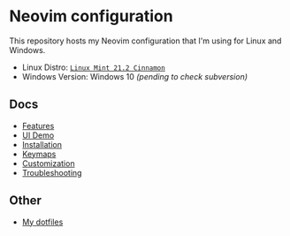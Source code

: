 # Neovim configuration

This repository hosts my Neovim configuration that I'm using for Linux and Windows.

- Linux Distro: [`Linux Mint 21.2 Cinnamon`](https://www.linuxmint.com/edition.php?id=305)
- Windows Version: Windows 10 _(pending to check subversion)_

## Docs

- [Features](./docs/features.md)
- [UI Demo](./docs/demo.md)
- [Installation](./docs/install.md)
- [Keymaps](./docs/keymaps.md)
- [Customization](./docs/customization.md)
- [Troubleshooting](./docs/troubleshooting.md)

## Other

- [My dotfiles](https://github.com/Hdoc1509/dotfiles)
